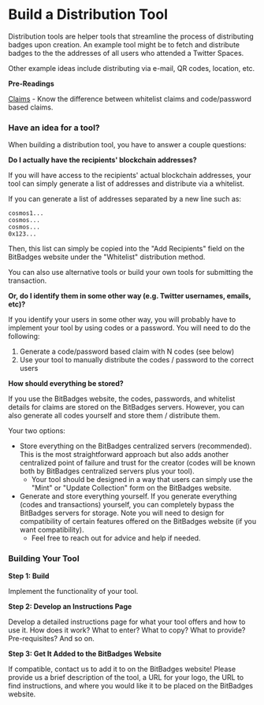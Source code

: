 # Build a Distribution Tool

Distribution tools are helper tools that streamline the process of distributing badges upon creation. An example tool might be to fetch and distribute badges to the the addresses of all users who attended a Twitter Spaces.&#x20;

Other example ideas include distributing via e-mail, QR codes, location, etc.

**Pre-Readings**

[Claims](broken-reference) - Know the difference between whitelist claims and code/password based claims.

### **Have an idea for a tool?**

When building a distribution tool, you have to answer a couple questions:

**Do I actually have the recipients' blockchain addresses?**&#x20;

If you will have access to the recipients' actual blockchain addresses, your tool can simply generate a list of addresses and distribute via a whitelist.

If you can generate a list of addresses separated by a new line such as:

```
cosmos1...
cosmos...
cosmos...
0x123...
```

Then, this list can simply be copied into the "Add Recipients" field on the BitBadges website under the "Whitelist" distribution method.

You can also use alternative tools or build your own tools for submitting the transaction.

**Or, do I identify them in some other way (e.g. Twitter usernames, emails, etc)?**

If you identify your users in some other way, you will probably have to implement your tool by using codes or a password. You will need to do the following:&#x20;

1. Generate a code/password based claim with N codes (see below)
2. Use your tool to manually distribute the codes / password to the correct users

**How should everything be stored?**

If you use the BitBadges website, the codes, passwords, and whitelist details for claims are stored on the BitBadges servers. However, you can also generate all codes yourself and store them / distribute them.

Your two options:

* Store everything on the BitBadges centralized servers (recommended). This is the most straightforward approach but also adds another centralized point of failure and trust for the creator (codes will be known both by BitBadges centralized servers plus your tool).
  * Your tool should be designed in a way that users can simply use the "Mint" or "Update Collection" form on the BitBadges website.
* Generate and store everything yourself. If you generate everything (codes and transactions) yourself, you can completely bypass the BitBadges servers for storage. Note you will need to design for compatibility of certain features offered on the BitBadges website (if you want compatibility).
  * Feel free to reach out for advice and help if needed.

### **Building Your Tool**

**Step 1: Build**&#x20;

Implement the functionality of your tool.

**Step 2: Develop an Instructions Page**

Develop a detailed instructions page for what your tool offers and how to use it. How does it work? What to enter? What to copy? What to provide? Pre-requisites? And so on.

**Step 3: Get It Added to the BitBadges Website**

If compatible, contact us to add it to on the BitBadges website! Please provide us a brief description of the tool, a URL for your logo, the URL to find instructions, and where you would like it to be placed on the BitBadges website.

